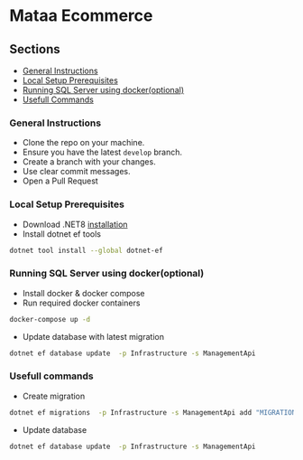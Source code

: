 # Mataa Ecommerce

## Sections

- [General Instructions](#general-instructions)
- [Local Setup Prerequisites](#local-setup-prerequisites)
- [Running SQL Server using docker(optional)](#running-sql-server-using-dockeroptional)
- [Usefull Commands](#usefull-commands)

### General Instructions

- Clone the repo on your machine.
- Ensure you have the latest `develop` branch.
- Create a branch with your changes.
- Use clear commit messages.
- Open a Pull Request

### Local Setup Prerequisites

- Download .NET8 [installation](https://dotnet.microsoft.com/en-us/download)
- Install dotnet ef tools
```sh
dotnet tool install --global dotnet-ef
```

### Running SQL Server using docker(optional)

- Install docker & docker compose
- Run required docker containers
```sh
docker-compose up -d
```
- Update database with latest migration

```sh
dotnet ef database update  -p Infrastructure -s ManagementApi
```

### Usefull commands

- Create migration
```sh
dotnet ef migrations  -p Infrastructure -s ManagementApi add "MIGRATION_NAME"
```

- Update database
```sh
dotnet ef database update  -p Infrastructure -s ManagementApi
```